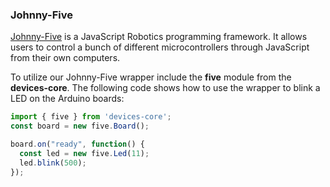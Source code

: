 ### Johnny-Five
[Johnny-Five](http://johnny-five.io/api/) is a JavaScript Robotics programming framework. It allows users to control a bunch of different microcontrollers through JavaScript from their own computers.

To utilize our Johnny-Five wrapper include the **five** module from the **devices-core**. The following code shows how to use the wrapper to blink a LED on the Arduino boards:

```js
import { five } from 'devices-core';
const board = new five.Board();

board.on("ready", function() {
  const led = new five.Led(11);
  led.blink(500);
});

```
